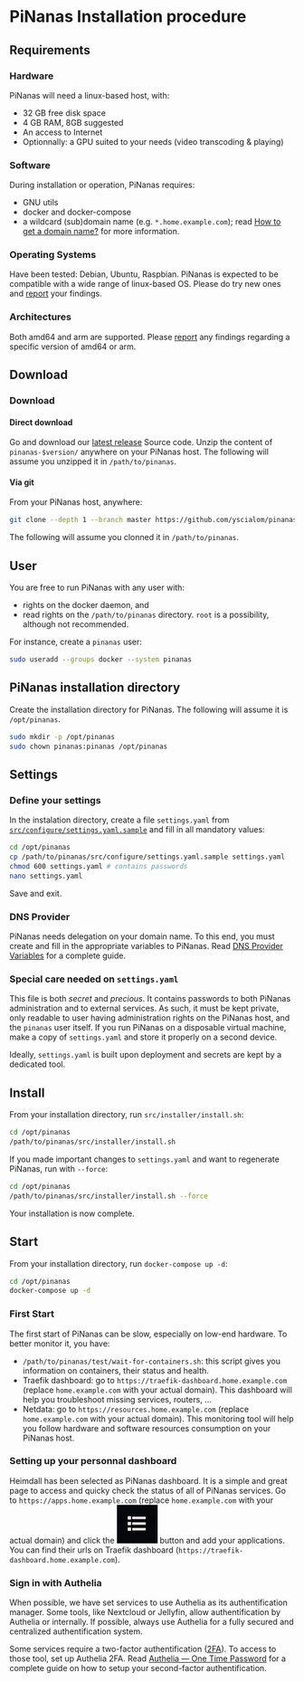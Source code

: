 PiNanas Installation procedure
=============================

Requirements
------------

### Hardware

PiNanas will need a linux-based host, with:
- 32 GB free disk space
- 4 GB RAM, 8GB suggested
- An access to Internet
- Optionnally: a GPU suited to your needs (video transcoding & playing)

### Software

During installation or operation, PiNanas requires:
- GNU utils
- docker and docker-compose
- a wildcard (sub)domain name (e.g. `*.home.example.com`); read
[How to get a domain name?](get-a-domain-name.md "docs/get-a-domain-name.md") for more information.

### Operating Systems

Have been tested: Debian, Ubuntu, Raspbian. PiNanas is expected to be compatible with a wide range of
linux-based OS. Please do try new ones and [report](https://github.com/yscialom/pinanas/issues) your findings.

### Architectures

Both amd64 and arm are supported. Please [report](https://github.com/yscialom/pinanas/issues) any findings regarding a
specific version of amd64 or arm.


Download
--------

### Download

#### Direct download
Go and download our [latest release](https://github.com/yscialom/pinanas/releases) Source code.
Unzip the content of `pinanas-$version/` anywhere on your PiNanas host. The following will assume you unzipped it in
`/path/to/pinanas`.

#### Via git
From your PiNanas host, anywhere:
```bash
git clone --depth 1 --branch master https://github.com/yscialom/pinanas.git
```
The following will assume you clonned it in `/path/to/pinanas`.


User
----

You are free to run PiNanas with any user with:
- rights on the docker daemon, and
- read rights on the `/path/to/pinanas` directory.
`root` is a possibility, although not recommended.

For instance, create a `pinanas` user:
```bash
sudo useradd --groups docker --system pinanas
```


PiNanas installation directory
------------------------------

Create the installation directory for PiNanas. The following will assume it is `/opt/pinanas`.
```bash
sudo mkdir -p /opt/pinanas
sudo chown pinanas:pinanas /opt/pinanas
```


Settings
--------

### Define your settings
In the instalation directory, create a file `settings.yaml` from [`src/configure/settings.yaml.sample`](/src/configure/settings.yaml.sample)
and fill in all mandatory values:
```bash
cd /opt/pinanas
cp /path/to/pinanas/src/configure/settings.yaml.sample settings.yaml
chmod 600 settings.yaml # contains passwords
nano settings.yaml
```

Save and exit.

### DNS Provider
PiNanas needs delegation on your domain name. To this end, you must create and fill in the appropriate variables to
PiNanas. Read [DNS Provider Variables](dns-provider-variables.md "docs/dns-provider-variables.md") for a complete
guide.

### Special care needed on `settings.yaml`
This file is both _secret_ and _precious_. It contains passwords to both PiNanas administration and to
external services. As such, it must be kept private, only readable to user having administration rights on the PiNanas
host, and the `pinanas` user itself. If you run PiNanas on a disposable virtual machine, make a copy of `settings.yaml`
and store it properly on a second device.

Ideally, `settings.yaml` is built upon deployment and secrets are kept by a dedicated tool.


Install
-------

From your installation directory, run `src/installer/install.sh`:
```bash
cd /opt/pinanas
/path/to/pinanas/src/installer/install.sh
```
If you made important changes to `settings.yaml` and want to regenerate PiNanas, run with `--force`:
```bash
cd /opt/pinanas
/path/to/pinanas/src/installer/install.sh --force
```

Your installation is now complete.


Start
-----

From your installation directory, run `docker-compose up -d`:
```bash
cd /opt/pinanas
docker-compose up -d
```

### First Start

The first start of PiNanas can be slow, especially on low-end hardware. To better monitor it, you have:
- `/path/to/pinanas/test/wait-for-containers.sh`: this script gives you information on containers, their status and
  health.
- Traefik dashboard: go to `https://traefik-dashboard.home.example.com` (replace `home.example.com` with your actual
domain). This dashboard will help you troubleshoot missing services, routers, ...
- Netdata: go to `https://resources.home.example.com` (replace `home.example.com` with your actual domain). This
monitoring tool will help you follow hardware and software resources consumption on your PiNanas host.

### Setting up your personnal dashboard

Heimdall has been selected as PiNanas dashboard. It is a simple and great page to access and quicky check the status
of all of PiNanas services. Go to `https://apps.home.example.com` (replace `home.example.com` with your actual domain)
and click the ![Haimdall Application List button](res/heimdall-application-list.png) button and add your applications. You can find their urls on Traefik dashboard (`https://traefik-dashboard.home.example.com`).

### Sign in with Authelia

When possible, we have set services to use Authelia as its authentification manager. Some tools, like Nextcloud or
Jellyfin, allow authentification by Authelia or internally. If possible, always use Authelia for a fully secured and
centralized authentification system.

Some services require a two-factor authentification
([2FA](https://en.wikipedia.org/wiki/Multi-factor_authentication "Wikipedia — Multi-factor authentication")). To
access to those tool, set up Authelia 2FA. Read
[Authelia — One Time Password](https://www.authelia.com/overview/authentication/one-time-password/) for a complete
guide on how to setup your second-factor authentification.
